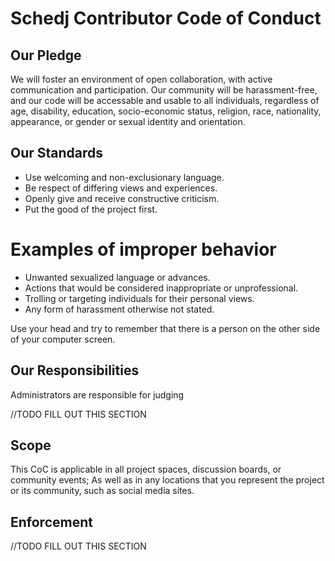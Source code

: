# Schedj Contributor Code of Conduct

## Our Pledge
We will foster an environment of open collaboration, with active communication and participation.
Our community will be harassment-free, and our code will be accessable and usable to all individuals,
regardless of age, disability, education, socio-economic status, religion, race, nationality,
appearance, or gender or sexual identity and orientation.

## Our Standards
* Use welcoming and non-exclusionary language.
* Be respect of differing views and experiences.
* Openly give and receive constructive criticism.
* Put the good of the project first.

# Examples of improper behavior
* Unwanted sexualized language or advances.
* Actions that would be considered inappropriate or unprofessional.
* Trolling or targeting individuals for their personal views.
* Any form of harassment otherwise not stated.

Use your head and try to remember that there is a person on the other side of your computer screen.

## Our Responsibilities
Administrators are responsible for judging 

//TODO FILL OUT THIS SECTION


## Scope
This CoC is applicable in all project spaces, discussion boards, or community events; As well as
in any locations that you represent the project or its community, such as social media sites.


## Enforcement

//TODO FILL OUT THIS SECTION
